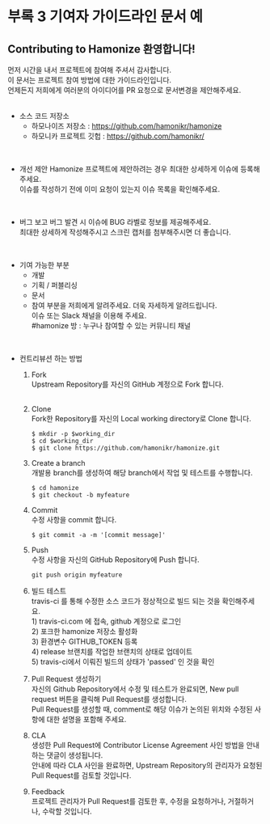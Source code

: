 # 부록 3 기여자 가이드라인 문서 예
## Contributing to Hamonize 환영합니다!
먼저 시간을 내서 프로젝트에 참여해 주셔서 감사합니다.<br>
이 문서는 프로젝트 참여 방법에 대한 가이드라인입니다.<br>
언제든지 저희에게 여러분의 아이디어를 PR 요청으로 문서변경을 제안해주세요.<br>
<br>

+ 소스 코드 저장소
    - 하모나이즈 저장소 : https://github.com/hamonikr/hamonize
    - 하모니카 프로젝트 깃헙 : https://github.com/hamonikr/<br>
<br>

+ 개선 제안
Hamonize 프로젝트에 제안하려는 경우 최대한 상세하게 이슈에 등록해 주세요.<br>
이슈를 작성하기 전에 이미 요청이 있는지 이슈 목록을 확인해주세요.<br>
<br>

+ 버그 보고
버그 발견 시 이슈에 BUG 라벨로 정보를 제공해주세요.<br>
최대한 상세하게 작성해주시고 스크린 캡처를 첨부해주시면 더 좋습니다.<br>
<br>

+ 기여 가능한 부분
    - 개발
    - 기획 / 퍼블리싱
    - 문서
    * 참여 부분을 저희에게 알려주세요. 더욱 자세하게 알려드립니다.<br>
    이슈 또는 Slack 채널을 이용해 주세요.<br>
    #hamonize 방 : 누구나 참여할 수 있는 커뮤니티 채널<br>

<br>

- 컨트리뷰션 하는 방법<br>    
    1. Fork<br>
        Upstream Repository를 자신의 GitHub 계정으로 Fork 합니다.<br>
        <br>
    2. Clone<br>
        Fork한 Repository를 자신의 Local working directory로 Clone 합니다.<br>
        ```
        $ mkdir -p $working_dir
        $ cd $working_dir
        $ git clone https://github.com/hamonikr/hamonize.git
        ```
    3. Create a branch<br>
        개발용 branch를 생성하여 해당 branch에서 작업 및 테스트를 수행합니다.<br>
        ```
        $ cd hamonize
        $ git checkout -b myfeature
        ```
    4. Commit<br>
        수정 사항을 commit 합니다.<br>
        ```
        $ git commit -a -m '[commit message]'
        ```
    5. Push<br>
        수정 사항을 자신의 GitHub Repository에 Push 합니다.<br>
        ```
        git push origin myfeature
        ```
    6. 빌드 테스트<br>
        travis-ci 를 통해 수정한 소스 코드가 정상적으로 빌드 되는 것을 확인해주세요.<br>
            1) travis-ci.com 에 접속, github 계정으로 로그인<br>
            2) 포크한 hamonize 저장소 활성화<br>
            3) 환경변수 GITHUB_TOKEN 등록<br>
            4) release 브랜치를 작업한 브랜치의 상태로 업데이트<br>
            5) travis-ci에서 이뤄진 빌드의 상태가 'passed' 인 것을 확인<br>
    7. Pull Request 생성하기<br>
        자신의 Github Repository에서 수정 및 테스트가 완료되면, New pull request 버튼을 클릭해 Pull Request를 생성합니다.<br>Pull Request를 생성할 때, comment로 해당 이슈가 논의된 위치와 수정된 사항에 대한 설명을 포함해 주세요.

    8. CLA<br>
        생성한 Pull Request에 Contributor License Agreement 사인 방법을 안내하는 댓글이 생성됩니다.<br>안내에 따라 CLA 사인을 완료하면, Upstream Repository의 관리자가 요청된 Pull Request를 검토할 것입니다.
    9. Feedback<br>
        프로젝트 관리자가 Pull Request를 검토한 후, 수정을 요청하거나, 거절하거나, 수락할 것입니다.